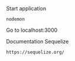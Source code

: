 Start application
```
nodemon
```
Go to localhost:3000

Documentation Sequelize
```
https://sequelize.org/
```